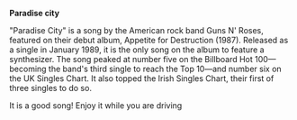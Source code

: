 **Paradise city**

  

"Paradise City" is a song by the American rock band Guns N' Roses, featured on their debut album, Appetite for Destruction (1987). Released as a single in January 1989, it is the only song on the album to feature a synthesizer. The song peaked at number five on the Billboard Hot 100—becoming the band's third single to reach the Top 10—and number six on the UK Singles Chart. It also topped the Irish Singles Chart, their first of three singles to do so.

  
  

It is a good song! Enjoy it while you are driving